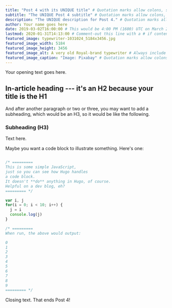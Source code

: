 ```yaml
---
title: "Post 4 with its UNIQUE title" # Quotation marks allow colons, semicolons, etc.
subtitle: "The UNIQUE Post 4 subtitle" # Quotation marks allow colons, semicolons, etc.
description: "The UNIQUE description for Post 4." # Quotation marks allow colons, semicolons, etc.
author: Your name goes here
date: 2019-03-02T16:00:00 # This would be 4:00 PM (1600) UTC on March 2, 2019
lastmod: 2020-01-31T14:13:00 # Comment-out this line with a # if content is unchanged
featured_image: typewriter-1031024_5184x3456.jpg
featured_image_width: 5184
featured_image_height: 3456
featured_image_alt: A very old Royal-brand typewriter # Always include an ALT tag for accessibility
featured_image_caption: "Image: Pixabay" # Quotation marks allow colons, semicolons, etc.
---
```


Your opening text goes here.

## In-article heading --- it's an H2 because your title is the H1

And after another paragraph or two or three, you may want to add a subheading, which would be an H3, so it would be like the following.

### Subheading (H3)

Text here.

Maybe you want a code block to illustrate something. Here's one:

```js

/* =========
This is some simple JavaScript, 
just so you can see how Hugo handles 
a code block.
It doesn't **do** anything in Hugo, of course.
Helpful on a dev blog, eh?
========= */

var i, j
for(i = 0; i < 10; i++) {
  j = i
  console.log(j)
}

/* ========= 
When run, the above would output:

0
1
2
3
4
5
6
7
8
9
========= */

```

Closing text. That ends Post 4!
